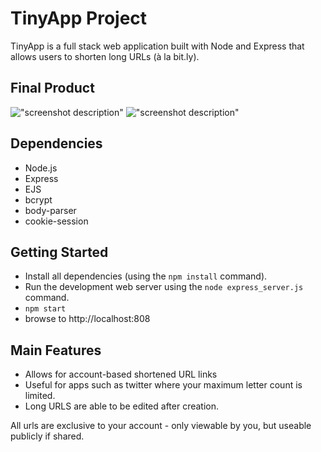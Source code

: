 # TinyApp Project

TinyApp is a full stack web application built with Node and Express that allows users to shorten long URLs (à la bit.ly).

## Final Product

!["screenshot description"](#)
!["screenshot description"](#)

## Dependencies

- Node.js
- Express
- EJS
- bcrypt
- body-parser
- cookie-session

## Getting Started

- Install all dependencies (using the `npm install` command).
- Run the development web server using the `node express_server.js` command.
- ``` npm start ```
- browse to http://localhost:808

## Main Features

- Allows for account-based shortened URL links
- Useful for apps such as twitter where your maximum letter count is limited.
- Long URLS are able to be edited after creation.

All urls are exclusive to your account - only viewable by you, but useable publicly if shared.

